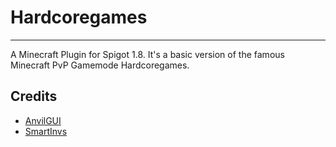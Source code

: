 # Hardcoregames
---
A Minecraft Plugin for Spigot 1.8. It's a basic version of the famous Minecraft PvP Gamemode Hardcoregames.

## Credits
- [AnvilGUI](https://gist.github.com/Scarsz/2524d755fa3e3adddb5dc46890e340f8)
- [SmartInvs](https://github.com/MinusKube/SmartInvs)

